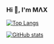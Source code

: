 ### Hi 👋, I'm MΛX

<!--
- [Telegram](https://t.me/maxkorsov "Send message")
-->

[![Top Langs](https://github-readme-stats.vercel.app/api/top-langs/?username=maxkorsov&theme=github_auto&layout=compact)](https://github.com/maxkorsov)

[![GitHub stats](https://github-readme-stats.vercel.app/api?username=maxkorsov&show_icons=true&theme=github_auto)](https://github.com/maxkorsov)

<!--
### Hi there 👋

**maxkorsov/maxkorsov** is a ✨ _special_ ✨ repository because its `README.md` (this file) appears on your GitHub profile.

Here are some ideas to get you started:

- 🔭 I’m currently working on ...
- 🌱 I’m currently learning ...
- 👯 I’m looking to collaborate on ...
- 🤔 I’m looking for help with ...
- 💬 Ask me about ...
- 📫 How to reach me: ...
- 😄 Pronouns: ...
- ⚡ Fun fact: ...
-->
